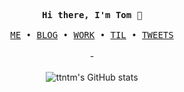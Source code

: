 <p align="center">
  <samp>
    <b>Hi there, I'm Tom</b> 👋
    <br><br>
    <a href="https://ttntm.me">ME</a>
    &bull;
    <a href="https://ttntm.me/archive">BLOG</a>
    &bull;
    <a href="https://ttntm.me/work">WORK</a>
    &bull;
    <a href="https://ttntm.me/til">TIL</a>
    &bull;
    <a href="https://twitter.com/thet0m">TWEETS</a>
  </samp>
  <br><br>
  -
  <br><br>
  <img src="https://github-readme-stats.vercel.app/api?username=ttntm&show_icons=true&theme=graywhite&include_all_commits=true&hide_title=true" alt="ttntm's GitHub stats">
</p>
